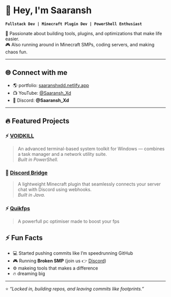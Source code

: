 # 👋 Hey, I'm Saaransh

**`Fullstack Dev | Minecraft Plugin Dev | PowerShell Enthusiast`**

🚀 Passionate about building tools, plugins, and optimizations that make life easier.  
🎮 Also running around in Minecraft SMPs, coding servers, and making chaos fun.  

---

## 🌐 Connect with me
- 🌎 portfolio: [saaranshxdd.netlify.app](https://saaranshxdd.netlify.app)  
- 📺 YouTube: [@Saaransh_Xd](https://youtube.com/@Saaransh_Xd)  
- 💬 Discord: **@Saaransh_Xd**

---

## 🔥 Featured Projects
### ⚡ [VOIDKILL](https://github.com/SaaranshDx/voidkill)
> An advanced terminal-based system toolkit for Windows — combines a task manager and a network utility suite.  
*Built in PowerShell.*

### 🌉 [Discord Bridge](https://github.com/SaaranshDx/discord-bridge)
> A lightweight Minecraft plugin that seamlessly connects your server chat with Discord using webhooks.  
*Built in Java.*

### ⚡ [Quikfps](https://quikfps.qzz.io/)
> A powerfull pc optimiser made to boost your fps
> 
## ⚡ Fun Facts
- 💻 Started pushing commits like I’m speedrunning GitHub  
- 🎮 Running **Broken SMP** (join us 👉 [Discord](https://discord.gg/mHHYRg6cS9))  
- ⚙️ makeing tools that makes a difference  
- 🔥 dreaming big
---

⭐ *“Locked in, building repos, and leaving commits like footprints.”*
